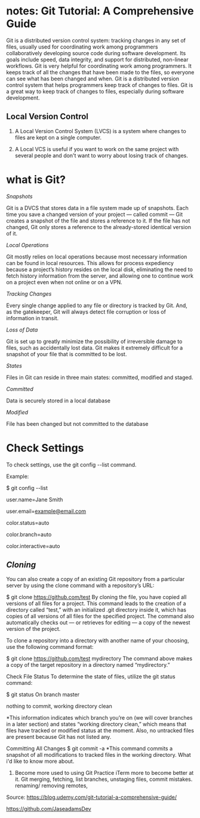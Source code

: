 
# notes: Git Tutorial: A Comprehensive Guide

Git is a distributed version control system: tracking changes in any set of files, usually used for coordinating work among programmers collaboratively developing source code during software development. Its goals include speed, data integrity, and support for distributed, non-linear workflows. 
Git is very helpful for coordinating work among programmers. It keeps track of all the changes that have been made to the files, so everyone can see what has been changed and when.
Git is a distributed version control system that helps programmers keep track of changes to files. Git is a great way to keep track of changes to files, especially during software development.

 ## Local Version Control
1. A Local Version Control System (LVCS) is a system where changes to files are kept on a single computer.

2. A Local VCS is useful if you want to work on the same project with several people and don't want to worry about losing track of changes.

# what is Git?

*Snapshots*

Git is a DVCS that stores data in a file system made up of snapshots. Each time you save a changed version of your project — called commit — Git creates a snapshot of the file and stores a reference to it. If the file has not changed, Git only stores a reference to the already-stored identical version of it.

*Local Operations*

Git mostly relies on local operations because most necessary information can be found in local resources. This allows for process expediency because a project’s history resides on the local disk, eliminating the need to fetch history information from the server, and allowing one to continue work on a project even when not online or on a VPN.

*Tracking Changes*

Every single change applied to any file or directory is tracked by Git. And, as the gatekeeper, Git will always detect file corruption or loss of information in transit.

*Loss of Data*

Git is set up to greatly minimize the possibility of irreversible damage to files, such as accidentally lost data. Git makes it extremely difficult for a snapshot of your file that is committed to be lost.

*States*

Files in Git can reside in three main states: committed, modified and staged.

*Committed*

Data is securely stored in a local database

*Modified*

File has been changed but not committed to the database

# Check Settings
To check settings, use the git config --list command.

Example:

$ git config --list

user.name=Jane Smith

user.email=example@email.com

color.status=auto

color.branch=auto

color.interactive=auto

## *Cloning*

You can also create a copy of an existing Git repository from a particular server by using the clone command with a repository’s URL:

$ git clone https://github.com/test
By cloning the file, you have copied all versions of all files for a project. This command leads to the creation of a directory called “test,” with an initialized .git directory inside it, which has copies of all versions of all files for the specified project. The command also automatically checks out — or retrieves for editing — a copy of the newest version of the project.

To clone a repository into a directory with another name of your choosing, use the following command format:

$ git clone https://github.com/test mydirectory
The command above makes a copy of the target repository in a directory named “mydirectory.”

Check File Status
To determine the state of files, utilize the git status command:

$ git status
On branch master

nothing to commit, working directory clean

*This information indicates which branch you’re on (we will cover branches in a later section) and states “working directory clean,” which means that files have tracked or modified status at the moment. Also, no untracked files are present because Git has not listed any.

Committing All Changes
$ git commit -a
*This command commits a snapshot of all modifications to tracked files in the working directory.
What i'd like to know more about. 
1. Become more used to using Git
Practice iTerm more to become better at it. 
Git merging, fetching, list branches, unstaging files, commit mistakes. renaming/ removing remotes, 

Source: https://blog.udemy.com/git-tutorial-a-comprehensive-guide/

https://github.com/JaseadamsDev